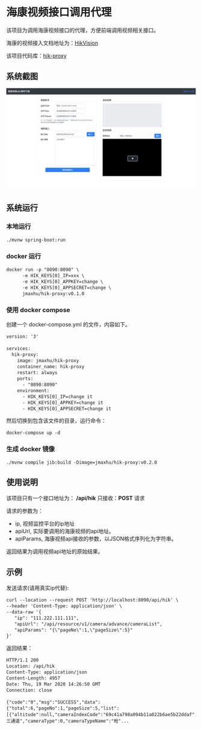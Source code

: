 # 海康视频接口调用代理

该项目为调用海康视频接口的代理，方便前端调用视频相关接口。

海康的视频接入文档地址为：[HikVision](https://open.hikvision.com/docs/37e38899e583cfe4f9879a07a5294bf4)

该项目代码库：[hik-proxy](https://github.com/jmaxhu/hik-proxy)

## 系统截图

![截图](./screenshot.png)

## 系统运行

### 本地运行

```shell script
./mvnw spring-boot:run
```

### docker 运行

```shell script
docker run -p "8090:8090" \
      -e HIK_KEYS[0]_IP=xxx \
      -e HIK_KEYS[0]_APPKEY=change \
      -e HIK_KEYS[0]_APPSECRET=change \
      jmaxhu/hik-proxy:v0.1.0
```

### 使用 docker compose

创建一个 docker-compose.yml 的文件，内容如下。

```
version: '3'

services:
  hik-proxy:
    image: jmaxhu/hik-proxy
    container_name: hik-proxy
    restart: always
    ports:
      - "8090:8090"
    environment:
      - HIK_KEYS[0]_IP=change it
      - HIK_KEYS[0]_APPKEY=change it
      - HIK_KEYS[0]_APPSECRET=change it
```

然后切换到包含该文件的目录，运行命令：

```
docker-compose up -d
```

### 生成 docker 镜像

```shell script
./mvnw compile jib:build -Dimage=jmaxhu/hik-proxy:v0.2.0
```

## 使用说明

该项目只有一个接口地址为： **/api/hik**
只接收：**POST** 请求

请求的参数为：

 - ip, 视频监控平台的ip地址
 - apiUrl, 实际要调用的海康视频的api地址。
 - apiParams, 海康视频api接收的参数，以JSON格式序列化为字符串。
 
 返回结果为调用视频api地址的原始结果。
 
 ## 示例
 
 发送请求(请用真实ip代替):
 
 ```shell script
curl --location --request POST 'http://localhost:8090/api/hik' \
--header 'Content-Type: application/json' \
--data-raw '{
	"ip": "111.222.111.111",
	"apiUrl": "/api/resource/v1/camera/advance/cameraList",
	"apiParams": "{\"pageNo\":1,\"pageSize\":5}"
}'
```

返回结果：
```
HTTP/1.1 200 
Location: /api/hik
Content-Type: application/json
Content-Length: 4957
Date: Thu, 19 Mar 2020 14:26:50 GMT
Connection: close

{"code":"0","msg":"SUCCESS","data":{"total":6,"pageNo":1,"pageSize":5,"list":[{"altitude":null,"cameraIndexCode":"69c41a798a094b11a022b6ae5b22ddaf","cameraName":"第三通道","cameraType":0,"cameraTypeName":"枪"...
```

